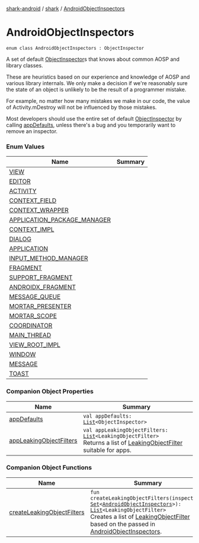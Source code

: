 [shark-android](../../index.md) / [shark](../index.md) / [AndroidObjectInspectors](./index.md)

# AndroidObjectInspectors

`enum class AndroidObjectInspectors : ObjectInspector`

A set of default [ObjectInspector](#)s that knows about common AOSP and library
classes.

These are heuristics based on our experience and knowledge of AOSP and various library
internals. We only make a decision if we're reasonably sure the state of an object is
unlikely to be the result of a programmer mistake.

For example, no matter how many mistakes we make in our code, the value of Activity.mDestroy
will not be influenced by those mistakes.

Most developers should use the entire set of default [ObjectInspector](#) by calling [appDefaults](app-defaults.md),
unless there's a bug and you temporarily want to remove an inspector.

### Enum Values

| Name | Summary |
|---|---|
| [VIEW](-v-i-e-w/index.md) |  |
| [EDITOR](-e-d-i-t-o-r/index.md) |  |
| [ACTIVITY](-a-c-t-i-v-i-t-y/index.md) |  |
| [CONTEXT_FIELD](-c-o-n-t-e-x-t_-f-i-e-l-d/index.md) |  |
| [CONTEXT_WRAPPER](-c-o-n-t-e-x-t_-w-r-a-p-p-e-r/index.md) |  |
| [APPLICATION_PACKAGE_MANAGER](-a-p-p-l-i-c-a-t-i-o-n_-p-a-c-k-a-g-e_-m-a-n-a-g-e-r/index.md) |  |
| [CONTEXT_IMPL](-c-o-n-t-e-x-t_-i-m-p-l/index.md) |  |
| [DIALOG](-d-i-a-l-o-g/index.md) |  |
| [APPLICATION](-a-p-p-l-i-c-a-t-i-o-n/index.md) |  |
| [INPUT_METHOD_MANAGER](-i-n-p-u-t_-m-e-t-h-o-d_-m-a-n-a-g-e-r/index.md) |  |
| [FRAGMENT](-f-r-a-g-m-e-n-t/index.md) |  |
| [SUPPORT_FRAGMENT](-s-u-p-p-o-r-t_-f-r-a-g-m-e-n-t/index.md) |  |
| [ANDROIDX_FRAGMENT](-a-n-d-r-o-i-d-x_-f-r-a-g-m-e-n-t/index.md) |  |
| [MESSAGE_QUEUE](-m-e-s-s-a-g-e_-q-u-e-u-e/index.md) |  |
| [MORTAR_PRESENTER](-m-o-r-t-a-r_-p-r-e-s-e-n-t-e-r/index.md) |  |
| [MORTAR_SCOPE](-m-o-r-t-a-r_-s-c-o-p-e/index.md) |  |
| [COORDINATOR](-c-o-o-r-d-i-n-a-t-o-r/index.md) |  |
| [MAIN_THREAD](-m-a-i-n_-t-h-r-e-a-d/index.md) |  |
| [VIEW_ROOT_IMPL](-v-i-e-w_-r-o-o-t_-i-m-p-l/index.md) |  |
| [WINDOW](-w-i-n-d-o-w/index.md) |  |
| [MESSAGE](-m-e-s-s-a-g-e/index.md) |  |
| [TOAST](-t-o-a-s-t/index.md) |  |

### Companion Object Properties

| Name | Summary |
|---|---|
| [appDefaults](app-defaults.md) | `val appDefaults: `[`List`](https://kotlinlang.org/api/latest/jvm/stdlib/kotlin.collections/-list/index.html)`<ObjectInspector>` |
| [appLeakingObjectFilters](app-leaking-object-filters.md) | `val appLeakingObjectFilters: `[`List`](https://kotlinlang.org/api/latest/jvm/stdlib/kotlin.collections/-list/index.html)`<LeakingObjectFilter>`<br>Returns a list of [LeakingObjectFilter](#) suitable for apps. |

### Companion Object Functions

| Name | Summary |
|---|---|
| [createLeakingObjectFilters](create-leaking-object-filters.md) | `fun createLeakingObjectFilters(inspectors: `[`Set`](https://kotlinlang.org/api/latest/jvm/stdlib/kotlin.collections/-set/index.html)`<`[`AndroidObjectInspectors`](./index.md)`>): `[`List`](https://kotlinlang.org/api/latest/jvm/stdlib/kotlin.collections/-list/index.html)`<LeakingObjectFilter>`<br>Creates a list of [LeakingObjectFilter](#) based on the passed in [AndroidObjectInspectors](./index.md). |
